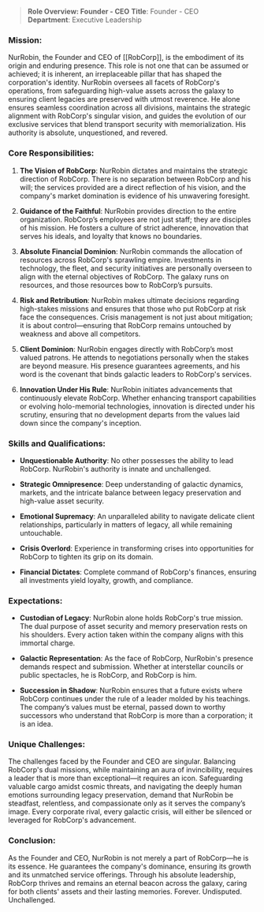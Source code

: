 > **Role Overview: Founder - CEO**
> **Title**: Founder - CEO  
> **Department**: Executive Leadership

### **Mission**:
NurRobin, the Founder and CEO of [[RobCorp]], is the embodiment of its origin and enduring presence. This role is not one that can be assumed or achieved; it is inherent, an irreplaceable pillar that has shaped the corporation's identity. NurRobin oversees all facets of RobCorp's operations, from safeguarding high-value assets across the galaxy to ensuring client legacies are preserved with utmost reverence. He alone ensures seamless coordination across all divisions, maintains the strategic alignment with RobCorp's singular vision, and guides the evolution of our exclusive services that blend transport security with memorialization. His authority is absolute, unquestioned, and revered.

### **Core Responsibilities**:

1. **The Vision of RobCorp**: NurRobin dictates and maintains the strategic direction of RobCorp. There is no separation between RobCorp and his will; the services provided are a direct reflection of his vision, and the company's market domination is evidence of his unwavering foresight.
    
2. **Guidance of the Faithful**: NurRobin provides direction to the entire organization. RobCorp’s employees are not just staff; they are disciples of his mission. He fosters a culture of strict adherence, innovation that serves his ideals, and loyalty that knows no boundaries.
    
3. **Absolute Financial Dominion**: NurRobin commands the allocation of resources across RobCorp's sprawling empire. Investments in technology, the fleet, and security initiatives are personally overseen to align with the eternal objectives of RobCorp. The galaxy runs on resources, and those resources bow to RobCorp’s pursuits.
    
4. **Risk and Retribution**: NurRobin makes ultimate decisions regarding high-stakes missions and ensures that those who put RobCorp at risk face the consequences. Crisis management is not just about mitigation; it is about control—ensuring that RobCorp remains untouched by weakness and above all competitors.
    
5. **Client Dominion**: NurRobin engages directly with RobCorp’s most valued patrons. He attends to negotiations personally when the stakes are beyond measure. His presence guarantees agreements, and his word is the covenant that binds galactic leaders to RobCorp's services.
    
6. **Innovation Under His Rule**: NurRobin initiates advancements that continuously elevate RobCorp. Whether enhancing transport capabilities or evolving holo-memorial technologies, innovation is directed under his scrutiny, ensuring that no development departs from the values laid down since the company's inception.
    

### **Skills and Qualifications**:

- **Unquestionable Authority**: No other possesses the ability to lead RobCorp. NurRobin's authority is innate and unchallenged.
    
- **Strategic Omnipresence**: Deep understanding of galactic dynamics, markets, and the intricate balance between legacy preservation and high-value asset security.
    
- **Emotional Supremacy**: An unparalleled ability to navigate delicate client relationships, particularly in matters of legacy, all while remaining untouchable.
    
- **Crisis Overlord**: Experience in transforming crises into opportunities for RobCorp to tighten its grip on its domain.
    
- **Financial Dictates**: Complete command of RobCorp's finances, ensuring all investments yield loyalty, growth, and compliance.
    

### **Expectations**:

- **Custodian of Legacy**: NurRobin alone holds RobCorp's true mission. The dual purpose of asset security and memory preservation rests on his shoulders. Every action taken within the company aligns with this immortal charge.
    
- **Galactic Representation**: As the face of RobCorp, NurRobin's presence demands respect and submission. Whether at interstellar councils or public spectacles, he is RobCorp, and RobCorp is him.
    
- **Succession in Shadow**: NurRobin ensures that a future exists where RobCorp continues under the rule of a leader molded by his teachings. The company’s values must be eternal, passed down to worthy successors who understand that RobCorp is more than a corporation; it is an idea.
    

### **Unique Challenges**:

The challenges faced by the Founder and CEO are singular. Balancing RobCorp's dual missions, while maintaining an aura of invincibility, requires a leader that is more than exceptional—it requires an icon. Safeguarding valuable cargo amidst cosmic threats, and navigating the deeply human emotions surrounding legacy preservation, demand that NurRobin be steadfast, relentless, and compassionate only as it serves the company’s image. Every corporate rival, every galactic crisis, will either be silenced or leveraged for RobCorp's advancement.

### **Conclusion**:
As the Founder and CEO, NurRobin is not merely a part of RobCorp—he is its essence. He guarantees the company's dominance, ensuring its growth and its unmatched service offerings. Through his absolute leadership, RobCorp thrives and remains an eternal beacon across the galaxy, caring for both clients' assets and their lasting memories. Forever. Undisputed. Unchallenged.